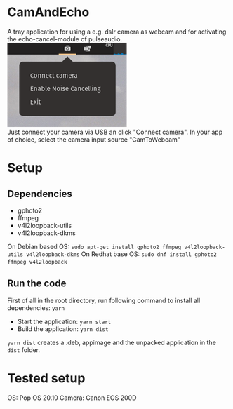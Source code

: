 # CamAndEcho
A tray application for using a e.g. dslr camera as webcam and for activating the echo-cancel-module of pulseaudio.
</br>
<img src="./screenshot.png">
</br>
Just connect your camera via USB an click "Connect camera".
In your app of choice, select the camera input source "CamToWebcam"


# Setup
## Dependencies
- gphoto2
- ffmpeg
- v4l2loopback-utils
- v4l2loopback-dkms

On Debian based OS:
```sudo apt-get install gphoto2 ffmpeg v4l2loopback-utils v4l2loopback-dkms```
On Redhat base OS:
```sudo dnf install gphoto2 ffmpeg v4l2loopback```

## Run the code
First of all in the root directory, run following command to install all dependencies:
```yarn```

- Start the application: ```yarn start```
- Build the application: ```yarn dist```

```yarn dist``` creates a .deb, appimage and the unpacked application in the ```dist``` folder.

# Tested setup
OS: Pop OS 20.10
Camera: Canon EOS 200D